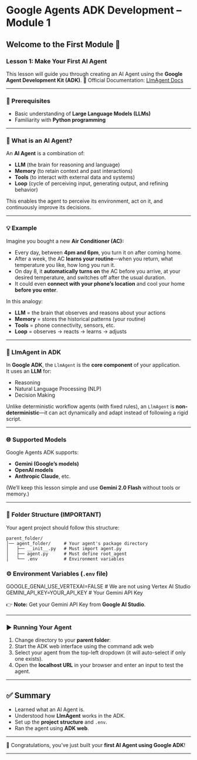 # Google Agents ADK Development – Module 1

## Welcome to the First Module 🎉

### Lesson 1: Make Your First AI Agent

This lesson will guide you through creating an AI Agent using the **Google Agent Development Kit (ADK)**.
📝 Official Documentation: [LlmAgent Docs](https://google.github.io/adk-docs/agents/llm-agents/)

---

### 📌 Prerequisites

- Basic understanding of **Large Language Models (LLMs)**
- Familiarity with **Python programming**

---

### 🤖 What is an AI Agent?

An **AI Agent** is a combination of:

- **LLM** (the brain for reasoning and language)  
- **Memory** (to retain context and past interactions)  
- **Tools** (to interact with external data and systems)  
- **Loop** (cycle of perceiving input, generating output, and refining behavior)  

This enables the agent to perceive its environment, act on it, and continuously improve its decisions.

---

### 💡 Example

Imagine you bought a new **Air Conditioner (AC):**

- Every day, between **4pm and 6pm**, you turn it on after coming home.  
- After a week, the AC **learns your routine**—when you return, what temperature you like, how long you run it.  
- On day 8, it **automatically turns on** the AC before you arrive, at your desired temperature, and switches off after the usual duration.  
- It could even **connect with your phone’s location** and cool your home **before you enter**.

In this analogy:

- **LLM** = the brain that observes and reasons about your actions  
- **Memory** = stores the historical patterns (your routine)  
- **Tools** = phone connectivity, sensors, etc.  
- **Loop** = observes → reacts → learns → adjusts  

---

### 🧠 LlmAgent in ADK

In **Google ADK**, the `LlmAgent` is the **core component** of your application.  
It uses an **LLM** for:

- Reasoning  
- Natural Language Processing (NLP)  
- Decision Making  

Unlike deterministic workflow agents (with fixed rules), an `LlmAgent` is **non-deterministic**—it can act dynamically and adapt instead of following a rigid script.

---

### 🌐 Supported Models

Google Agents ADK supports:
- **Gemini (Google’s models)**  
- **OpenAI models**  
- **Anthropic Claude**, etc.  

(We’ll keep this lesson simple and use **Gemini 2.0 Flash** without tools or memory.)

---

### 📂 Folder Structure (IMPORTANT)

Your agent project should follow this structure:

```
parent_folder/
│── agent_folder/     # Your agent's package directory
│   ├── __init__.py   # Must import agent.py
│   ├── agent.py      # Must define root_agent
│   └── .env          # Environment variables
```

### ⚙️ Environment Variables (`.env` file)

GOOGLE_GENAI_USE_VERTEXAI=FALSE # We are not using Vertex AI Studio
GEMINI_API_KEY=YOUR_API_KEY # Your Gemini API Key

👉 **Note:** Get your Gemini API Key from **Google AI Studio**.

---

### ▶️ Running Your Agent

1. Change directory to your **parent folder**:
2. Start the ADK web interface using the command adk web
3. Select your agent from the top-left dropdown (it will auto-select if only one exists).  
4. Open the **localhost URL** in your browser and enter an input to test the agent.

---

## ✅ Summary

- Learned what an AI Agent is.  
- Understood how **LlmAgent** works in the ADK.  
- Set up the **project structure** and `.env`.  
- Ran the agent using **ADK web**.  

---

🚀 Congratulations, you’ve just built your **first AI Agent using Google ADK**!  

---
